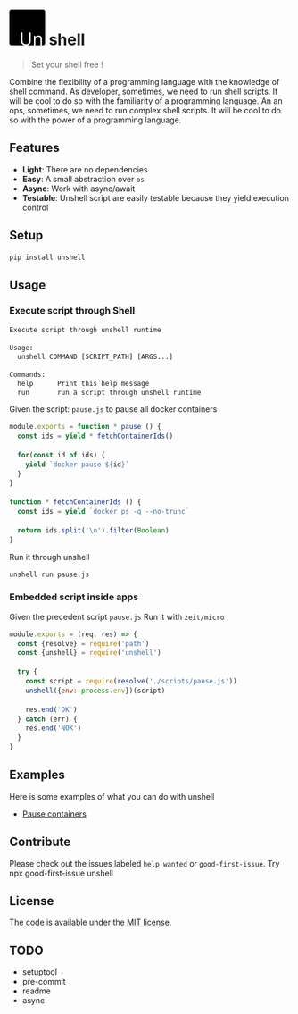 # ![un](./unshell.png) shell

> Set your shell free !

Combine the flexibility of a programming language with the knowledge of shell command.
As developer, sometimes, we need to run shell scripts. It will be cool to do so with the familiarity of a programming language.
An an ops, sometimes, we need to run complex shell scripts. It will be cool to do so with the power of a programming language.

## Features

* **Light**: There are no dependencies
* **Easy**: A small abstraction over `os`
* **Async**: Work with async/await
* **Testable**: Unshell script are easily testable because they yield execution control

## Setup

```sh
pip install unshell
```

## Usage

### Execute script through Shell
```
Execute script through unshell runtime

Usage:
  unshell COMMAND [SCRIPT_PATH] [ARGS...]

Commands:
  help      Print this help message
  run       run a script through unshell runtime
```

Given the script: `pause.js` to pause all docker containers
```js
module.exports = function * pause () {
  const ids = yield * fetchContainerIds()

  for(const id of ids) {
    yield `docker pause ${id}`
  }
}

function * fetchContainerIds () {
  const ids = yield `docker ps -q --no-trunc`

  return ids.split('\n').filter(Boolean)
}
```

Run it through unshell
```sh
unshell run pause.js
```

### Embedded script inside apps
Given the precedent script `pause.js`
Run it with `zeit/micro`
```js
module.exports = (req, res) => {
  const {resolve} = require('path')
  const {unshell} = require('unshell')

  try {
    const script = require(resolve('./scripts/pause.js'))
    unshell({env: process.env})(script)

    res.end('OK')
  } catch (err) {
    res.end('NOK')
  }
}
```

## Examples
Here is some examples of what you can do with unshell
- [Pause containers](examples/pause-resume-container)

## Contribute
 Please check out the issues labeled `help wanted` or `good-first-issue`. Try npx good-first-issue unshell

## License

The code is available under the [MIT license](LICENSE).

## TODO
- setuptool
- pre-commit
- readme
- async
